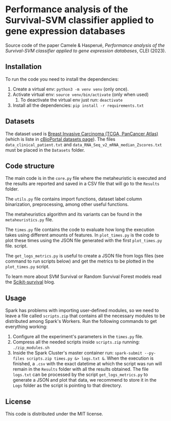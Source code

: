 # Performance analysis of the Survival-SVM classifier applied to gene expression databases

Source code of the paper Camele & Hasperué, _Performance analysis of the Survival-SVM classifier applied to gene expression databases_, CLEI (2023).


## Installation

To run the code you need to install the dependencies:

1. Create a virtual env: `python3 -m venv venv` (only once).
2. Activate virtual env: `source venv/bin/activate` (only when used)
    1. To deactivate the virtual env just run: `deactivate`
3. Install all the dependencies: `pip install -r requirements.txt`


## Datasets

The dataset used is [Breast Invasive Carcinoma (TCGA, PanCancer Atlas)][survival-dataset] (which is liste in [cBioPortal datasets page][cbioportal-datasets]). The files `data_clinical_patient.txt` and `data_RNA_Seq_v2_mRNA_median_Zscores.txt` must be placed in the `Datasets` folder.


## Code structure

The main code is in the `core.py` file where the metaheuristic is executed and the results are reported and saved in a CSV file that will go to the `Results` folder.

The `utils.py` file contains import functions, dataset label column binarization, preprocessing, among other useful functions.

The metaheuristics algorithm and its variants can be found in the `metaheuristics.py` file.

The `times.py` file contains the code to evaluate how long the execution takes using different amounts of features. In `plot_times.py` is the code to plot these times using the JSON file generated with the first `plot_times.py` file. script.

The `get_logs_metrics.py` is useful to create a JSON file from logs files (see command to run scripts below) and get the metrics to be plotted in the `plot_times.py` script.

To learn more about SVM Survival or Random Survival Forest models read the [Scikit-survival][scikit-survival-blog] blog.


## Usage

Spark has problems with importing user-defined modules, so we need to leave a file called `scripts.zip` that contains all the necessary modules to be distributed among Spark's Workers. Run the following commands to get everything working:

1. Configure all the experiment's parameters in the `times.py` file.
2. Compress all the needed scripts inside `scripts.zip` running: `./zip_modules.sh`
3. Inside the Spark Cluster's master container run: `spark-submit --py-files scripts.zip times.py &> logs.txt &`. When the execution is finished, a `.csv` with the exact datetime at which the script was run will remain in the `Results` folder with all the results obtained. The file `logs.txt` can be processed by the script `get_logs_metrics.py` to generate a JSON and plot that data, we recommend to store it in the `Logs` folder as the script is pointing to that directory.


<!-- ## Considerations

If you use any part of our code is useful for your research, please consider citing:

```

```
-->


## License

This code is distributed under the MIT license.


[scikit-survival-blog]: https://scikit-survival.readthedocs.io/en/stable/user_guide/understanding_predictions.html
[survival-dataset]: https://cbioportal-datahub.s3.amazonaws.com/brca_tcga_pan_can_atlas_2018.tar.gz
[cbioportal-datasets]: https://www.cbioportal.org/datasets
[so-memory-leak]: https://stackoverflow.com/questions/53105508/pyspark-numpy-memory-not-being-released-in-executor-map-partition-function-mem/71700592#71700592
[paper-link]: #
